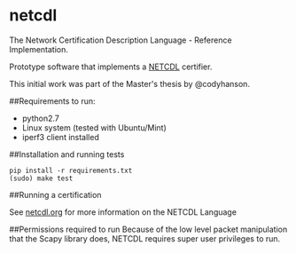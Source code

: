 netcdl
======
The Network Certification Description Language - Reference Implementation.

Prototype software that implements a [NETCDL](http://netcdl.org) certifier.

This initial work was part of the Master's thesis by @codyhanson.

##Requirements to run:
- python2.7
- Linux system (tested with Ubuntu/Mint)
- iperf3 client installed

##Installation and running tests
```
pip install -r requirements.txt
(sudo) make test
```

##Running a certification

See [netcdl.org](http://netcdl.org) for more information on the NETCDL Language

##Permissions required to run
Because of the low level packet manipulation that the Scapy library does,
NETCDL requires super user privileges to run.
